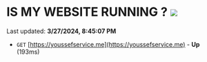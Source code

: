 # IS MY WEBSITE RUNNING ? [![](https://img.shields.io/static/v1?label=Sponsor&message=%E2%9D%A4&logo=GitHub&color=%23fe8e86)](https://github.com/sponsors/<username>)

Last updated: **3/27/2024, 8:45:07 PM**

- `GET` [https://youssefservice.me](https://youssefservice.me) - **Up** (193ms)
